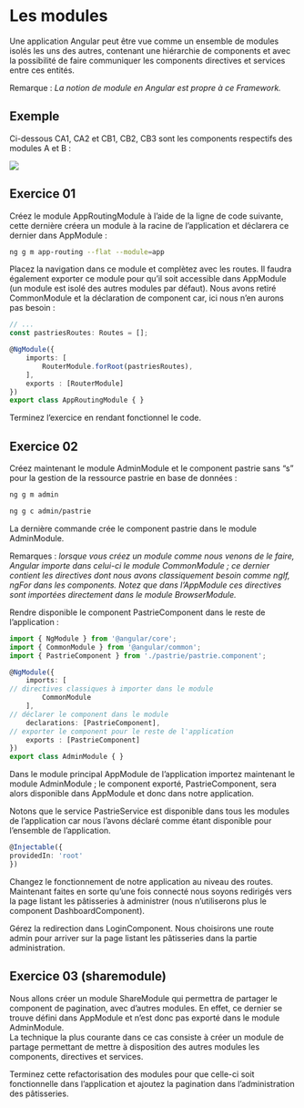 #  Les modules

Une application Angular peut être vue comme un ensemble de modules isolés
les uns des autres, contenant une hiérarchie de components et avec la possibilité
de faire communiquer les components directives et services entre ces entités.

Remarque : *La notion de module en Angular est propre à ce Framework.*

## Exemple

Ci-dessous CA1, CA2 et CB1, CB2, CB3 sont les components respectifs des modules A et B :

![](../images/exemple_modules.png)

## Exercice 01

Créez le module AppRoutingModule à l’aide de la ligne de code suivante, cette dernière créera un module à la racine de l’application et déclarera ce dernier dans AppModule :

```bash
ng g m app-routing --flat --module=app
```

Placez la navigation dans ce module et complètez avec les routes. Il faudra également exporter ce module pour qu’il soit accessible dans AppModule (un module est isolé des autres modules par défaut). Nous avons retiré CommonModule et la déclaration de component car, ici nous n’en aurons pas besoin :

```typescript
// ...
const pastriesRoutes: Routes = [];

@NgModule({
    imports: [
        RouterModule.forRoot(pastriesRoutes),
    ],
    exports : [RouterModule]
})
export class AppRoutingModule { }
```

Terminez l’exercice en rendant fonctionnel le code.

## Exercice 02

Créez maintenant le module AdminModule et le component pastrie sans “s” pour la gestion de la ressource pastrie en base de données :

```bash
ng g m admin
```

```bash
ng g c admin/pastrie
```

La dernière commande crée le component pastrie dans le module AdminModule.

Remarques : *lorsque vous créez un module comme nous venons de le faire,
Angular importe dans celui-ci le module CommonModule ; ce dernier contient
les directives dont nous avons classiquement besoin comme ngIf, ngFor dans
les components. Notez que dans l’AppModule ces directives sont importées
directement dans le module BrowserModule.*

Rendre disponible le component PastrieComponent dans le reste de l’application :

```typescript
import { NgModule } from '@angular/core';
import { CommonModule } from '@angular/common';
import { PastrieComponent } from './pastrie/pastrie.component';

@NgModule({
    imports: [
// directives classiques à importer dans le module
        CommonModule
    ],
// déclarer le component dans le module
    declarations: [PastrieComponent],
// exporter le component pour le reste de l'application
    exports : [PastrieComponent]
})
export class AdminModule { }
```

Dans le module principal AppModule de l’application importez maintenant
le module AdminModule ; le component exporté, PastrieComponent, sera alors
disponible dans AppModule et donc dans notre application.

Notons que le service PastrieService est disponible dans tous les modules de l’application car nous l’avons déclaré comme étant disponible pour l’ensemble de l’application.

```typescript
@Injectable({
providedIn: 'root'
})
```

Changez le fonctionnement de notre application au niveau des routes. Maintenant faites en sorte qu’une fois connecté 
nous soyons redirigés vers la page listant les pâtisseries à administrer 
(nous n’utiliserons plus le component DashboardComponent).

Gérez la redirection dans LoginComponent. Nous choisirons une route admin pour arriver sur la page listant les pâtisseries dans la partie administration.

## Exercice 03 (sharemodule)

Nous allons créer un module ShareModule qui permettra de partager le component de pagination, avec d’autres modules. 
En effet, ce dernier se trouve défini dans AppModule et n’est donc pas exporté dans le module AdminModule.  
La technique la plus courante dans ce cas consiste à créer un module de partage permettant de mettre à disposition 
des autres modules les components, directives et services.

Terminez cette refactorisation des modules pour que celle-ci soit fonctionnelle dans l’application et 
ajoutez la pagination dans l’administration des pâtisseries.
